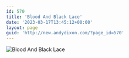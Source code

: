 ```yaml
---
id: 570
title: 'Blood And Black Lace'
date: '2023-03-17T13:45:12+00:00'
layout: page
guid: 'http://new.andydixon.com/?page_id=570'
---
```


![Blood And Black Lace](https://i0.wp.com/assets.g8x2.ldn.idrivee2-23.com/posters/Blood%20And%20Black%20Lace%2001.jpg?w=1200&ssl=1 "Blood And Black Lace")